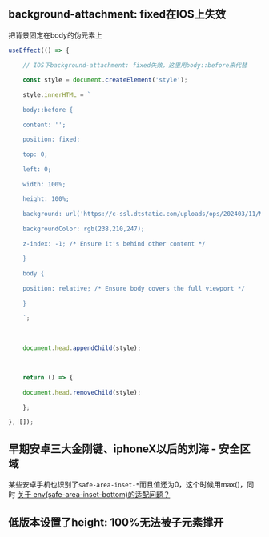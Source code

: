## background-attachment: fixed在IOS上失效
把背景固定在body的伪元素上
```jsx
useEffect(() => {
	
	// IOS下background-attachment: fixed失效，这里用body::before来代替
	
	const style = document.createElement('style');
	
	style.innerHTML = `
	
	body::before {
	
	content: '';
	
	position: fixed;
	
	top: 0;
	
	left: 0;
	
	width: 100%;
	
	height: 100%;
	
	background: url('https://c-ssl.dtstatic.com/uploads/ops/202403/11/M6SjVVZJsBwlqjE.thumb.1000_0.png') top / 100% no-repeat;
	
	backgroundColor: rgb(238,210,247);
	
	z-index: -1; /* Ensure it's behind other content */
	
	}
	
	body {
	
	position: relative; /* Ensure body covers the full viewport */
	
	}
	
	`;
	
	  
	
	document.head.appendChild(style);
	
	  
	
	return () => {
	
	document.head.removeChild(style);
	
	};

}, []);
```


## 早期安卓三大金刚键、iphoneX以后的刘海 - 安全区域
某些安卓手机也识别了`safe-area-inset-*`而且值还为0，这个时候用max()，同时
[关于 env(safe-area-inset-bottom)的适配问题？](https://developers.weixin.qq.com/community/develop/doc/0008a239aa09e8c2db005b9fc6b800)

## 低版本设置了height: 100%无法被子元素撑开

